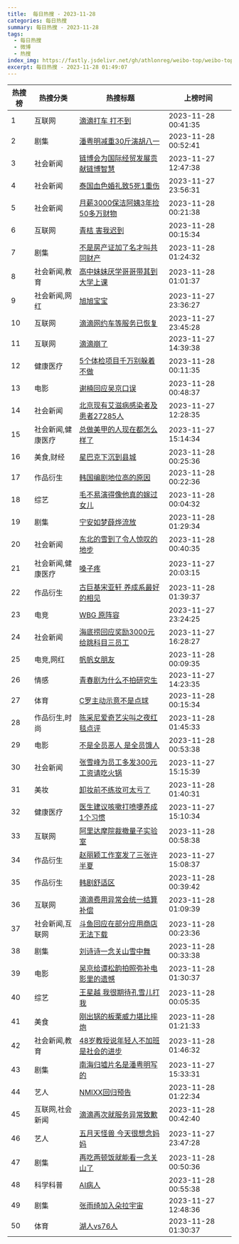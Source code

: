 ```yaml
---
title:  每日热搜 - 2023-11-28
categories: 每日热搜
summary: 每日热搜 - 2023-11-28
tags:
  - 每日热搜
  - 微博
  - 热搜
index_img: https://fastly.jsdelivr.net/gh/athlonreg/weibo-top/weibo-top.jpeg
excerpt: 每日热搜 - 2023-11-28 01:49:07
---
```


| 热搜榜 | 热搜分类 | 热搜标题 | 上榜时间 |
| --- | --- | --- | --- |
| 1 | 互联网 | [滴滴打车 打不到](https://s.weibo.com/weibo%3Fq%3D%2523%E6%BB%B4%E6%BB%B4%E6%89%93%E8%BD%A6%20%E6%89%93%E4%B8%8D%E5%88%B0%2523) | 2023-11-28 00:41:35 | 
| 2 | 剧集 | [潘粤明减重30斤演胡八一](https://s.weibo.com/weibo%3Fq%3D%2523%E6%BD%98%E7%B2%A4%E6%98%8E%E5%87%8F%E9%87%8D30%E6%96%A4%E6%BC%94%E8%83%A1%E5%85%AB%E4%B8%80%2523) | 2023-11-28 00:52:41 | 
| 3 | 社会新闻 | [链博会为国际经贸发展贡献链博智慧](https://s.weibo.com/weibo%3Fq%3D%2523%E9%93%BE%E5%8D%9A%E4%BC%9A%E4%B8%BA%E5%9B%BD%E9%99%85%E7%BB%8F%E8%B4%B8%E5%8F%91%E5%B1%95%E8%B4%A1%E7%8C%AE%E9%93%BE%E5%8D%9A%E6%99%BA%E6%85%A7%2523) | 2023-11-27 12:47:38 | 
| 4 | 社会新闻 | [泰国血色婚礼致5死1重伤](https://s.weibo.com/weibo%3Fq%3D%2523%E6%B3%B0%E5%9B%BD%E8%A1%80%E8%89%B2%E5%A9%9A%E7%A4%BC%E8%87%B45%E6%AD%BB1%E9%87%8D%E4%BC%A4%2523) | 2023-11-27 23:56:31 | 
| 5 | 社会新闻 | [月薪3000保洁阿姨3年捡50多万财物](https://s.weibo.com/weibo%3Fq%3D%2523%E6%9C%88%E8%96%AA3000%E4%BF%9D%E6%B4%81%E9%98%BF%E5%A7%A83%E5%B9%B4%E6%8D%A150%E5%A4%9A%E4%B8%87%E8%B4%A2%E7%89%A9%2523) | 2023-11-28 00:21:38 | 
| 6 | 互联网 | [青桔 害我迟到](https://s.weibo.com/weibo%3Fq%3D%2523%E9%9D%92%E6%A1%94%20%E5%AE%B3%E6%88%91%E8%BF%9F%E5%88%B0%2523) | 2023-11-28 00:15:34 | 
| 7 | 剧集 | [不是房产证加了名才叫共同财产](https://s.weibo.com/weibo%3Fq%3D%2523%E4%B8%8D%E6%98%AF%E6%88%BF%E4%BA%A7%E8%AF%81%E5%8A%A0%E4%BA%86%E5%90%8D%E6%89%8D%E5%8F%AB%E5%85%B1%E5%90%8C%E8%B4%A2%E4%BA%A7%2523) | 2023-11-28 01:24:32 | 
| 8 | 社会新闻,教育 | [高中妹妹厌学哥哥带其到大学上课](https://s.weibo.com/weibo%3Fq%3D%2523%E9%AB%98%E4%B8%AD%E5%A6%B9%E5%A6%B9%E5%8E%8C%E5%AD%A6%E5%93%A5%E5%93%A5%E5%B8%A6%E5%85%B6%E5%88%B0%E5%A4%A7%E5%AD%A6%E4%B8%8A%E8%AF%BE%2523) | 2023-11-28 01:01:37 | 
| 9 | 社会新闻,网红 | [旭旭宝宝](https://s.weibo.com/weibo%3Fq%3D%2523%E6%97%AD%E6%97%AD%E5%AE%9D%E5%AE%9D%2523) | 2023-11-27 23:36:27 | 
| 10 | 互联网 | [滴滴网约车等服务已恢复](https://s.weibo.com/weibo%3Fq%3D%2523%E6%BB%B4%E6%BB%B4%E7%BD%91%E7%BA%A6%E8%BD%A6%E7%AD%89%E6%9C%8D%E5%8A%A1%E5%B7%B2%E6%81%A2%E5%A4%8D%2523) | 2023-11-27 23:45:28 | 
| 11 | 互联网 | [滴滴崩了](https://s.weibo.com/weibo%3Fq%3D%2523%E6%BB%B4%E6%BB%B4%E5%B4%A9%E4%BA%86%2523) | 2023-11-27 14:39:38 | 
| 12 | 健康医疗 | [5个体检项目千万别躲着不做](https://s.weibo.com/weibo%3Fq%3D%25235%E4%B8%AA%E4%BD%93%E6%A3%80%E9%A1%B9%E7%9B%AE%E5%8D%83%E4%B8%87%E5%88%AB%E8%BA%B2%E7%9D%80%E4%B8%8D%E5%81%9A%2523) | 2023-11-28 00:11:35 | 
| 13 | 电影 | [谢楠回应吴京口误](https://s.weibo.com/weibo%3Fq%3D%2523%E8%B0%A2%E6%A5%A0%E5%9B%9E%E5%BA%94%E5%90%B4%E4%BA%AC%E5%8F%A3%E8%AF%AF%2523) | 2023-11-28 00:48:37 | 
| 14 | 社会新闻 | [北京现有艾滋病感染者及患者27285人](https://s.weibo.com/weibo%3Fq%3D%2523%E5%8C%97%E4%BA%AC%E7%8E%B0%E6%9C%89%E8%89%BE%E6%BB%8B%E7%97%85%E6%84%9F%E6%9F%93%E8%80%85%E5%8F%8A%E6%82%A3%E8%80%8527285%E4%BA%BA%2523) | 2023-11-27 12:28:35 | 
| 15 | 社会新闻,健康医疗 | [总做美甲的人现在都怎么样了](https://s.weibo.com/weibo%3Fq%3D%2523%E6%80%BB%E5%81%9A%E7%BE%8E%E7%94%B2%E7%9A%84%E4%BA%BA%E7%8E%B0%E5%9C%A8%E9%83%BD%E6%80%8E%E4%B9%88%E6%A0%B7%E4%BA%86%2523) | 2023-11-27 15:14:34 | 
| 16 | 美食,财经 | [星巴克下沉到县城](https://s.weibo.com/weibo%3Fq%3D%2523%E6%98%9F%E5%B7%B4%E5%85%8B%E4%B8%8B%E6%B2%89%E5%88%B0%E5%8E%BF%E5%9F%8E%2523) | 2023-11-28 00:25:36 | 
| 17 | 作品衍生 | [韩国编剧地位高的原因](https://s.weibo.com/weibo%3Fq%3D%2523%E9%9F%A9%E5%9B%BD%E7%BC%96%E5%89%A7%E5%9C%B0%E4%BD%8D%E9%AB%98%E7%9A%84%E5%8E%9F%E5%9B%A0%2523) | 2023-11-28 00:22:36 | 
| 18 | 综艺 | [毛不易演得像他真的嫁过女儿](https://s.weibo.com/weibo%3Fq%3D%2523%E6%AF%9B%E4%B8%8D%E6%98%93%E6%BC%94%E5%BE%97%E5%83%8F%E4%BB%96%E7%9C%9F%E7%9A%84%E5%AB%81%E8%BF%87%E5%A5%B3%E5%84%BF%2523) | 2023-11-28 00:04:32 | 
| 19 | 剧集 | [宁安如梦薛烨流放](https://s.weibo.com/weibo%3Fq%3D%2523%E5%AE%81%E5%AE%89%E5%A6%82%E6%A2%A6%E8%96%9B%E7%83%A8%E6%B5%81%E6%94%BE%2523) | 2023-11-28 01:29:34 | 
| 20 | 社会新闻 | [东北的雪到了令人惊叹的地步](https://s.weibo.com/weibo%3Fq%3D%2523%E4%B8%9C%E5%8C%97%E7%9A%84%E9%9B%AA%E5%88%B0%E4%BA%86%E4%BB%A4%E4%BA%BA%E6%83%8A%E5%8F%B9%E7%9A%84%E5%9C%B0%E6%AD%A5%2523) | 2023-11-28 00:40:35 | 
| 21 | 社会新闻,健康医疗 | [嗓子疼](https://s.weibo.com/weibo%3Fq%3D%2523%E5%97%93%E5%AD%90%E7%96%BC%2523) | 2023-11-27 20:03:15 | 
| 22 | 作品衍生 | [古巨基宋亚轩 养成系最好的相见](https://s.weibo.com/weibo%3Fq%3D%2523%E5%8F%A4%E5%B7%A8%E5%9F%BA%E5%AE%8B%E4%BA%9A%E8%BD%A9%20%E5%85%BB%E6%88%90%E7%B3%BB%E6%9C%80%E5%A5%BD%E7%9A%84%E7%9B%B8%E8%A7%81%2523) | 2023-11-28 01:39:37 | 
| 23 | 电竞 | [WBG 原阵容](https://s.weibo.com/weibo%3Fq%3D%2523WBG%20%E5%8E%9F%E9%98%B5%E5%AE%B9%2523) | 2023-11-27 23:24:25 | 
| 24 | 社会新闻 | [海底捞回应奖励3000元给跳科目三员工](https://s.weibo.com/weibo%3Fq%3D%2523%E6%B5%B7%E5%BA%95%E6%8D%9E%E5%9B%9E%E5%BA%94%E5%A5%96%E5%8A%B13000%E5%85%83%E7%BB%99%E8%B7%B3%E7%A7%91%E7%9B%AE%E4%B8%89%E5%91%98%E5%B7%A5%2523) | 2023-11-27 16:28:27 | 
| 25 | 电竞,网红 | [帆帆女朋友](https://s.weibo.com/weibo%3Fq%3D%2523%E5%B8%86%E5%B8%86%E5%A5%B3%E6%9C%8B%E5%8F%8B%2523) | 2023-11-28 00:09:35 | 
| 26 | 情感 | [青春剧为什么不拍研究生](https://s.weibo.com/weibo%3Fq%3D%2523%E9%9D%92%E6%98%A5%E5%89%A7%E4%B8%BA%E4%BB%80%E4%B9%88%E4%B8%8D%E6%8B%8D%E7%A0%94%E7%A9%B6%E7%94%9F%2523) | 2023-11-27 14:23:35 | 
| 27 | 体育 | [C罗主动示意不是点球](https://s.weibo.com/weibo%3Fq%3D%2523C%E7%BD%97%E4%B8%BB%E5%8A%A8%E7%A4%BA%E6%84%8F%E4%B8%8D%E6%98%AF%E7%82%B9%E7%90%83%2523) | 2023-11-28 00:15:34 | 
| 28 | 作品衍生,时尚 | [陈采尼爱奇艺尖叫之夜红毯点评](https://s.weibo.com/weibo%3Fq%3D%2523%E9%99%88%E9%87%87%E5%B0%BC%E7%88%B1%E5%A5%87%E8%89%BA%E5%B0%96%E5%8F%AB%E4%B9%8B%E5%A4%9C%E7%BA%A2%E6%AF%AF%E7%82%B9%E8%AF%84%2523) | 2023-11-28 01:45:33 | 
| 29 | 电影 | [不是全员恶人 是全员饿人](https://s.weibo.com/weibo%3Fq%3D%2523%E4%B8%8D%E6%98%AF%E5%85%A8%E5%91%98%E6%81%B6%E4%BA%BA%20%E6%98%AF%E5%85%A8%E5%91%98%E9%A5%BF%E4%BA%BA%2523) | 2023-11-28 00:53:38 | 
| 30 | 社会新闻 | [张雪峰为员工多发300元工资请吃火锅](https://s.weibo.com/weibo%3Fq%3D%2523%E5%BC%A0%E9%9B%AA%E5%B3%B0%E4%B8%BA%E5%91%98%E5%B7%A5%E5%A4%9A%E5%8F%91300%E5%85%83%E5%B7%A5%E8%B5%84%E8%AF%B7%E5%90%83%E7%81%AB%E9%94%85%2523) | 2023-11-27 15:15:39 | 
| 31 | 美妆 | [卸妆前不练妆可太亏了](https://s.weibo.com/weibo%3Fq%3D%2523%E5%8D%B8%E5%A6%86%E5%89%8D%E4%B8%8D%E7%BB%83%E5%A6%86%E5%8F%AF%E5%A4%AA%E4%BA%8F%E4%BA%86%2523) | 2023-11-28 01:40:31 | 
| 32 | 健康医疗 | [医生建议咳嗽打喷嚏养成1个习惯](https://s.weibo.com/weibo%3Fq%3D%2523%E5%8C%BB%E7%94%9F%E5%BB%BA%E8%AE%AE%E5%92%B3%E5%97%BD%E6%89%93%E5%96%B7%E5%9A%8F%E5%85%BB%E6%88%901%E4%B8%AA%E4%B9%A0%E6%83%AF%2523) | 2023-11-27 15:10:34 | 
| 33 | 互联网 | [阿里达摩院裁撤量子实验室](https://s.weibo.com/weibo%3Fq%3D%2523%E9%98%BF%E9%87%8C%E8%BE%BE%E6%91%A9%E9%99%A2%E8%A3%81%E6%92%A4%E9%87%8F%E5%AD%90%E5%AE%9E%E9%AA%8C%E5%AE%A4%2523) | 2023-11-28 00:58:38 | 
| 34 | 作品衍生 | [赵丽颖工作室发了三张许半夏](https://s.weibo.com/weibo%3Fq%3D%2523%E8%B5%B5%E4%B8%BD%E9%A2%96%E5%B7%A5%E4%BD%9C%E5%AE%A4%E5%8F%91%E4%BA%86%E4%B8%89%E5%BC%A0%E8%AE%B8%E5%8D%8A%E5%A4%8F%2523) | 2023-11-27 15:08:37 | 
| 35 | 作品衍生 | [韩剧舒适区](https://s.weibo.com/weibo%3Fq%3D%2523%E9%9F%A9%E5%89%A7%E8%88%92%E9%80%82%E5%8C%BA%2523) | 2023-11-28 00:39:42 | 
| 36 | 互联网 | [滴滴费用异常会统一结算补偿](https://s.weibo.com/weibo%3Fq%3D%2523%E6%BB%B4%E6%BB%B4%E8%B4%B9%E7%94%A8%E5%BC%82%E5%B8%B8%E4%BC%9A%E7%BB%9F%E4%B8%80%E7%BB%93%E7%AE%97%E8%A1%A5%E5%81%BF%2523) | 2023-11-28 01:09:39 | 
| 37 | 社会新闻,互联网 | [斗鱼回应在部分应用商店无法下载](https://s.weibo.com/weibo%3Fq%3D%2523%E6%96%97%E9%B1%BC%E5%9B%9E%E5%BA%94%E5%9C%A8%E9%83%A8%E5%88%86%E5%BA%94%E7%94%A8%E5%95%86%E5%BA%97%E6%97%A0%E6%B3%95%E4%B8%8B%E8%BD%BD%2523) | 2023-11-28 00:23:36 | 
| 38 | 剧集 | [刘诗诗一念关山雪中舞](https://s.weibo.com/weibo%3Fq%3D%2523%E5%88%98%E8%AF%97%E8%AF%97%E4%B8%80%E5%BF%B5%E5%85%B3%E5%B1%B1%E9%9B%AA%E4%B8%AD%E8%88%9E%2523) | 2023-11-28 00:33:38 | 
| 39 | 电影 | [吴京给谭松韵拍照弥补电影里的遗憾](https://s.weibo.com/weibo%3Fq%3D%2523%E5%90%B4%E4%BA%AC%E7%BB%99%E8%B0%AD%E6%9D%BE%E9%9F%B5%E6%8B%8D%E7%85%A7%E5%BC%A5%E8%A1%A5%E7%94%B5%E5%BD%B1%E9%87%8C%E7%9A%84%E9%81%97%E6%86%BE%2523) | 2023-11-28 01:30:37 | 
| 40 | 综艺 | [王星越 我很期待孔雪儿打我](https://s.weibo.com/weibo%3Fq%3D%2523%E7%8E%8B%E6%98%9F%E8%B6%8A%20%E6%88%91%E5%BE%88%E6%9C%9F%E5%BE%85%E5%AD%94%E9%9B%AA%E5%84%BF%E6%89%93%E6%88%91%2523) | 2023-11-28 00:05:35 | 
| 41 | 美食 | [刚出锅的板栗威力堪比摔炮](https://s.weibo.com/weibo%3Fq%3D%2523%E5%88%9A%E5%87%BA%E9%94%85%E7%9A%84%E6%9D%BF%E6%A0%97%E5%A8%81%E5%8A%9B%E5%A0%AA%E6%AF%94%E6%91%94%E7%82%AE%2523) | 2023-11-28 01:21:33 | 
| 42 | 社会新闻,教育 | [48岁教授说年轻人不加班是社会的进步](https://s.weibo.com/weibo%3Fq%3D%252348%E5%B2%81%E6%95%99%E6%8E%88%E8%AF%B4%E5%B9%B4%E8%BD%BB%E4%BA%BA%E4%B8%8D%E5%8A%A0%E7%8F%AD%E6%98%AF%E7%A4%BE%E4%BC%9A%E7%9A%84%E8%BF%9B%E6%AD%A5%2523) | 2023-11-28 01:46:32 | 
| 43 | 剧集 | [南海归墟片名是潘粤明写的](https://s.weibo.com/weibo%3Fq%3D%2523%E5%8D%97%E6%B5%B7%E5%BD%92%E5%A2%9F%E7%89%87%E5%90%8D%E6%98%AF%E6%BD%98%E7%B2%A4%E6%98%8E%E5%86%99%E7%9A%84%2523) | 2023-11-27 15:33:31 | 
| 44 | 艺人 | [NMIXX回归预告](https://s.weibo.com/weibo%3Fq%3D%2523NMIXX%E5%9B%9E%E5%BD%92%E9%A2%84%E5%91%8A%2523) | 2023-11-28 01:22:34 | 
| 45 | 互联网,社会新闻 | [滴滴再次就服务异常致歉](https://s.weibo.com/weibo%3Fq%3D%2523%E6%BB%B4%E6%BB%B4%E5%86%8D%E6%AC%A1%E5%B0%B1%E6%9C%8D%E5%8A%A1%E5%BC%82%E5%B8%B8%E8%87%B4%E6%AD%89%2523) | 2023-11-28 00:42:40 | 
| 46 | 艺人 | [五月天怪兽 今天很想念妈妈](https://s.weibo.com/weibo%3Fq%3D%2523%E4%BA%94%E6%9C%88%E5%A4%A9%E6%80%AA%E5%85%BD%20%E4%BB%8A%E5%A4%A9%E5%BE%88%E6%83%B3%E5%BF%B5%E5%A6%88%E5%A6%88%2523) | 2023-11-27 23:47:28 | 
| 47 | 剧集 | [再吃两顿饭就能看一念关山了](https://s.weibo.com/weibo%3Fq%3D%2523%E5%86%8D%E5%90%83%E4%B8%A4%E9%A1%BF%E9%A5%AD%E5%B0%B1%E8%83%BD%E7%9C%8B%E4%B8%80%E5%BF%B5%E5%85%B3%E5%B1%B1%E4%BA%86%2523) | 2023-11-28 00:50:36 | 
| 48 | 科学科普 | [AI病人](https://s.weibo.com/weibo%3Fq%3D%2523AI%E7%97%85%E4%BA%BA%2523) | 2023-11-28 00:55:38 | 
| 49 | 剧集 | [张雨绮加入朵拉宇宙](https://s.weibo.com/weibo%3Fq%3D%2523%E5%BC%A0%E9%9B%A8%E7%BB%AE%E5%8A%A0%E5%85%A5%E6%9C%B5%E6%8B%89%E5%AE%87%E5%AE%99%2523) | 2023-11-27 12:48:36 | 
| 50 | 体育 | [湖人vs76人](https://s.weibo.com/weibo%3Fq%3D%2523%E6%B9%96%E4%BA%BAvs76%E4%BA%BA%2523) | 2023-11-28 01:30:37 | 

